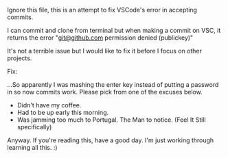 Ignore this file, this is an attempt to fix VSCode's error in accepting commits.

I can commit and clone from terminal but when making a commit on VSC, it returns the error "git@github.com permission denied (publickey)"

It's not a terrible issue but I would like to fix it before I focus on other projects.

Fix:

...So apparently I was mashing the enter key instead of putting a password in so now commits work. Please pick from one of the excuses below.

- Didn't have my coffee.
- Had to be up early this morning.
- Was jamming too much to Portugal. The Man to notice. (Feel It Still specifically)

Anyway. If you're reading this, have a good day. I'm just working through learning all this. :)